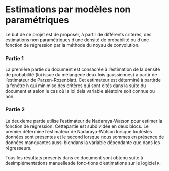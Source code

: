 # Estimations par modèles non paramétriques

Le but de ce projet est de proposer, à partir de différents critères, des estimations non paramétriques d’une densité de probabilité ou d’une fonction de régression par la méthode du noyau de convolution.

### Partie 1
La première partie du document est consacrée à l’estimation de la densité de probabilité (loi issue du mélangede deux lois gaussiennes) à partir de l’estimateur de Parzen-Rozenblatt. Cet estimateur est déterminé à partirde la fenêtre h qui minimise des critères qui sont cités dans la suite du document et selon le cas où la loi dela variable aléatoire soit connue ou non.

### Partie 2
La  deuxième  partie  utilise  l’estimateur  de  Nadaraya-Watson  pour  estimer  la  fonction  de  régression.  Cettepartie est subdividée en deux blocs. Le premier détermine l’estimateur de Nadaraya-Watson lorsque toutesles données sont présentes et le second lorsque nous sommes en présence de données manquantes aussi biendans la variable dépendante que dans les régresseurs.

Tous les résultats présents dans ce document sont obtenu suite à desimplémentations manuellesde fonc-tions d’estimations sur le logiciel `R`.







